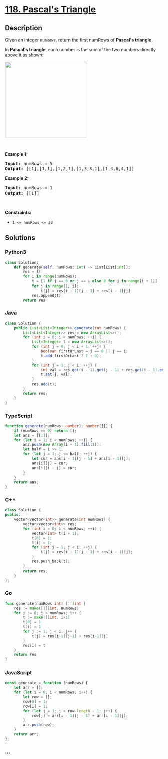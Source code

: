 # [118. Pascal's Triangle](https://leetcode.com/problems/pascals-triangle)

## Description

<p>Given an integer <code>numRows</code>, return the first numRows of <strong>Pascal&#39;s triangle</strong>.</p>

<p>In <strong>Pascal&#39;s triangle</strong>, each number is the sum of the two numbers directly above it as shown:</p>
<img alt="" src="https://cdn.jsdelivr.net/gh/doocs/leetcode@main/solution/0100-0199/0118.Pascal%27s%20Triangle/images/PascalTriangleAnimated2.gif" style="height:240px; width:260px" />
<p>&nbsp;</p>
<p><strong>Example 1:</strong></p>
<pre><strong>Input:</strong> numRows = 5
<strong>Output:</strong> [[1],[1,1],[1,2,1],[1,3,3,1],[1,4,6,4,1]]
</pre><p><strong>Example 2:</strong></p>
<pre><strong>Input:</strong> numRows = 1
<strong>Output:</strong> [[1]]
</pre>
<p>&nbsp;</p>
<p><strong>Constraints:</strong></p>

<ul>
	<li><code>1 &lt;= numRows &lt;= 30</code></li>
</ul>

## Solutions

<!-- tabs:start -->

### **Python3**

```python
class Solution:
    def generate(self, numRows: int) -> List[List[int]]:
        res = []
        for i in range(numRows):
            t = [1 if j == 0 or j == i else 0 for j in range(i + 1)]
            for j in range(1, i):
                t[j] = res[i - 1][j - 1] + res[i - 1][j]
            res.append(t)
        return res
```

### **Java**

```java
class Solution {
    public List<List<Integer>> generate(int numRows) {
        List<List<Integer>> res = new ArrayList<>();
        for (int i = 0; i < numRows; ++i) {
            List<Integer> t = new ArrayList<>();
            for (int j = 0; j < i + 1; ++j) {
                boolean firstOrLast = j == 0 || j == i;
                t.add(firstOrLast ? 1 : 0);
            }
            for (int j = 1; j < i; ++j) {
                int val = res.get(i - 1).get(j - 1) + res.get(i - 1).get(j);
                t.set(j, val);
            }
            res.add(t);
        }
        return res;
    }
}
```

### **TypeScript**

```ts
function generate(numRows: number): number[][] {
    if (numRows == 0) return [];
    let ans = [[1]];
    for (let i = 1; i < numRows; ++i) {
        ans.push(new Array(i + 1).fill(1));
        let half = i >> 1;
        for (let j = 1; j <= half; ++j) {
            let cur = ans[i - 1][j - 1] + ans[i - 1][j];
            ans[i][j] = cur;
            ans[i][i - j] = cur;
        }
    }
    return ans;
}
```

### **C++**

```cpp
class Solution {
public:
    vector<vector<int>> generate(int numRows) {
        vector<vector<int>> res;
        for (int i = 0; i < numRows; ++i) {
            vector<int> t(i + 1);
            t[0] = 1;
            t[i] = 1;
            for (int j = 1; j < i; ++j) {
                t[j] = res[i - 1][j - 1] + res[i - 1][j];
            }
            res.push_back(t);
        }
        return res;
    }
};
```

### **Go**

```go
func generate(numRows int) [][]int {
	res := make([][]int, numRows)
	for i := 0; i < numRows; i++ {
		t := make([]int, i+1)
		t[0] = 1
		t[i] = 1
		for j := 1; j < i; j++ {
			t[j] = res[i-1][j-1] + res[i-1][j]
		}
		res[i] = t
	}
	return res
}
```

### **JavaScript**

```js
const generate = function (numRows) {
    let arr = [];
    for (let i = 0; i < numRows; i++) {
        let row = [];
        row[0] = 1;
        row[i] = 1;
        for (let j = 1; j < row.length - 1; j++) {
            row[j] = arr[i - 1][j - 1] + arr[i - 1][j];
        }
        arr.push(row);
    }
    return arr;
};
```

### **...**

```

```

<!-- tabs:end -->
